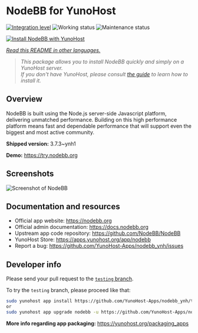 <!--
N.B.: This README was automatically generated by <https://github.com/YunoHost/apps/tree/master/tools/readme_generator>
It shall NOT be edited by hand.
-->

# NodeBB for YunoHost

[![Integration level](https://dash.yunohost.org/integration/nodebb.svg)](https://ci-apps.yunohost.org/ci/apps/nodebb/) ![Working status](https://ci-apps.yunohost.org/ci/badges/nodebb.status.svg) ![Maintenance status](https://ci-apps.yunohost.org/ci/badges/nodebb.maintain.svg)

[![Install NodeBB with YunoHost](https://install-app.yunohost.org/install-with-yunohost.svg)](https://install-app.yunohost.org/?app=nodebb)

*[Read this README in other languages.](./ALL_README.md)*

> *This package allows you to install NodeBB quickly and simply on a YunoHost server.*  
> *If you don't have YunoHost, please consult [the guide](https://yunohost.org/install) to learn how to install it.*

## Overview

NodeBB is built using the Node.js server-side Javascript platform, delivering unmatched performance.
Building on this high performance platform means fast and dependable performance that will support even the biggest and most active community.

**Shipped version:** 3.7.3~ynh1

**Demo:** <https://try.nodebb.org>

## Screenshots

![Screenshot of NodeBB](./doc/screenshots/screenshot.png)

## Documentation and resources

- Official app website: <https://nodebb.org>
- Official admin documentation: <https://docs.nodebb.org>
- Upstream app code repository: <https://github.com/NodeBB/NodeBB>
- YunoHost Store: <https://apps.yunohost.org/app/nodebb>
- Report a bug: <https://github.com/YunoHost-Apps/nodebb_ynh/issues>

## Developer info

Please send your pull request to the [`testing` branch](https://github.com/YunoHost-Apps/nodebb_ynh/tree/testing).

To try the `testing` branch, please proceed like that:

```bash
sudo yunohost app install https://github.com/YunoHost-Apps/nodebb_ynh/tree/testing --debug
or
sudo yunohost app upgrade nodebb -u https://github.com/YunoHost-Apps/nodebb_ynh/tree/testing --debug
```

**More info regarding app packaging:** <https://yunohost.org/packaging_apps>

